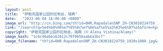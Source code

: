 ```yaml
---
layout: post
title:  "萨勒克国家公园的拉帕谷，瑞典"
date:   "2022-06-04 16:00:00 +0800"
image_url: "http://cn.bing.com/th?id=OHR.RapadalenSNP_ZH-CN3018224759_1920x1080.jpg&rf=LaDigue_1920x1080.jpg&pid=hp"
link: "/search?q=%e4%b8%96%e7%95%8c%e7%8e%af%e5%a2%83%e6%97%a5&form=hpcapt&mkt=zh-cn"
copyright: "萨勒克国家公园的拉帕谷，瑞典 (© Alena Vishina/Alamy)"
image_hash: "1c6c46abb162012c70f9b56aab6a3bcf"
image_filename: "th?id=OHR.RapadalenSNP_ZH-CN3018224759_1920x1080.jpg&rf=LaDigue_1920x1080.jpg&pid=hp"
---
```

